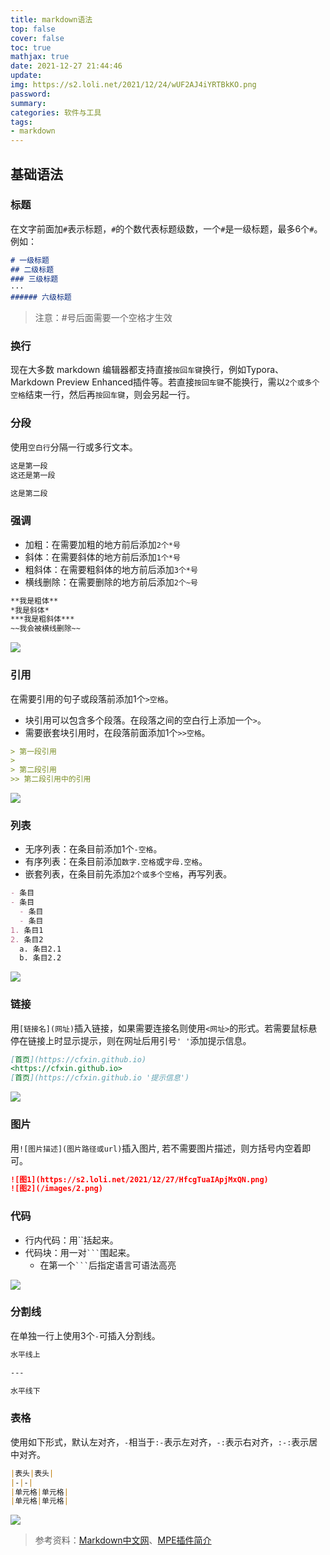 ```yaml
---
title: markdown语法
top: false
cover: false
toc: true
mathjax: true
date: 2021-12-27 21:44:46
update: 
img: https://s2.loli.net/2021/12/24/wUF2AJ4iYRTBkKO.png
password: 
summary: 
categories: 软件与工具
tags: 
- markdown
---
```


## 基础语法
### 标题
在文字前面加`#`表示标题，`#`的个数代表标题级数，一个`#`是一级标题，最多6个`#`。
例如：
```markdown
# 一级标题
## 二级标题
### 三级标题
···
###### 六级标题
```
> 注意：#号后面需要一个空格才生效

### 换行
现在大多数 markdown 编辑器都支持直接`按回车键`换行，例如Typora、Markdown Preview Enhanced插件等。若直接`按回车键`不能换行，需以`2个或多个空格`结束一行，然后再`按回车键`，则会另起一行。

### 分段
使用`空白行`分隔一行或多行文本。
```markdown
这是第一段
这还是第一段

这是第二段
```

### 强调
- 加粗：在需要加粗的地方前后添加`2个*号`
- 斜体：在需要斜体的地方前后添加`1个*号`
- 粗斜体：在需要粗斜体的地方前后添加`3个*号`
- 横线删除：在需要删除的地方前后添加`2个~号`

```markdown
**我是粗体**
*我是斜体*
***我是粗斜体***
~~我会被横线删除~~
```
![](https://s2.loli.net/2021/12/28/vq6LjFYyktcxh3w.png)

### 引用
在需要引用的句子或段落前添加1个`>空格`。

- 块引用可以包含多个段落。在段落之间的空白行上添加一个`>`。
- 需要嵌套块引用时，在段落前面添加1个`>>空格`。

```markdown
> 第一段引用
> 
> 第二段引用
>> 第二段引用中的引用
```
![](https://s2.loli.net/2021/12/28/Q1fCRdbAlXYvP6o.png)

### 列表
- 无序列表：在条目前添加1个`-空格`。
- 有序列表：在条目前添加`数字.空格`或`字母.空格`。
- 嵌套列表，在条目前先添加`2个或多个空格`，再写列表。

```markdown
- 条目
- 条目
  - 条目
  - 条目
1. 条目1
2. 条目2
  a. 条目2.1
  b. 条目2.2
```
![](https://s2.loli.net/2021/12/28/oHvPzs56uatRErQ.png)

### 链接
用`[链接名](网址)`插入链接，如果需要连接名则使用`<网址>`的形式。若需要鼠标悬停在链接上时显示提示，则在网址后用引号`' '`添加提示信息。
```markdown
[首页](https://cfxin.github.io)
<https://cfxin.github.io>
[首页](https://cfxin.github.io '提示信息')
```
![](https://s2.loli.net/2021/12/28/tcKyrPkY3E8IxOd.png)

### 图片
用`![图片描述](图片路径或url)`插入图片, 若不需要图片描述，则方括号内空着即可。
```markdown
![图1](https://s2.loli.net/2021/12/27/HfcgTuaIApjMxQN.png)
![图2](/images/2.png)
```

### 代码
- 行内代码：用``括起来。
- 代码块：用一对` ``` `围起来。
  - 在第一个` ``` `后指定语言可语法高亮

![](https://s2.loli.net/2021/12/28/KTmjZ9ilnR4GJpQ.png)

### 分割线
在单独一行上使用3个`-`可插入分割线。
```markdown
水平线上

---

水平线下
```

### 表格
使用如下形式，默认左对齐，`-`相当于`:-`表示左对齐，`-:`表示右对齐，`:-:`表示居中对齐。
```markdown
|表头|表头|
|-|-|
|单元格|单元格|
|单元格|单元格|
```
![](https://s2.loli.net/2021/12/28/eIzKbXZxtDlkp95.png)

> 参考资料：[Markdown中文网](http://markdown.p2hp.com/index.html)、[MPE插件简介](https://shd101wyy.github.io/markdown-preview-enhanced/#/zh-cn/)
